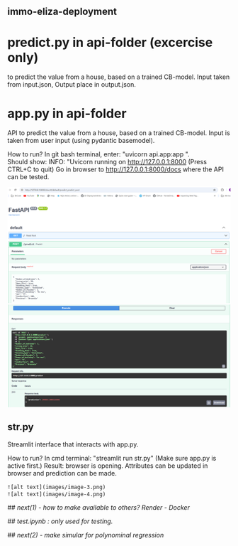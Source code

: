 ## immo-eliza-deployment


# predict.py in api-folder (excercise only)
to predict the value from a house, based on a trained CB-model. 
Input taken from input.json,
Output place in output.json.

# app.py in api-folder
API to predict the value from a house, based on a trained CB-model. 
Input is taken from user input (using pydantic basemodel).

How to run?
    In git bash terminal, enter: "uvicorn api.app:app ".  
    Should show: INFO: "Uvicorn running on http://127.0.0.1:8000 (Press CTRL+C to quit)
    Go in browser to http://127.0.0.1:8000/docs where the API can be tested.

![alt text](images/image.png)
![alt text](images/image-1.png)


## str.py
Streamlit interface that interacts with app.py.

How to run?
    In cmd terminal: "streamlit run str.py"
    (Make sure app.py is active first.)
    Result: browser is opening.  Attributes can be updated in browser and prediction can be made.

    ![alt text](images/image-3.png)
    ![alt text](images/image-4.png)

*## next(1) - how to make available to others?  Render - Docker*

*## test.ipynb : only used for testing.*

*## next(2) - make simular for polynominal regression*